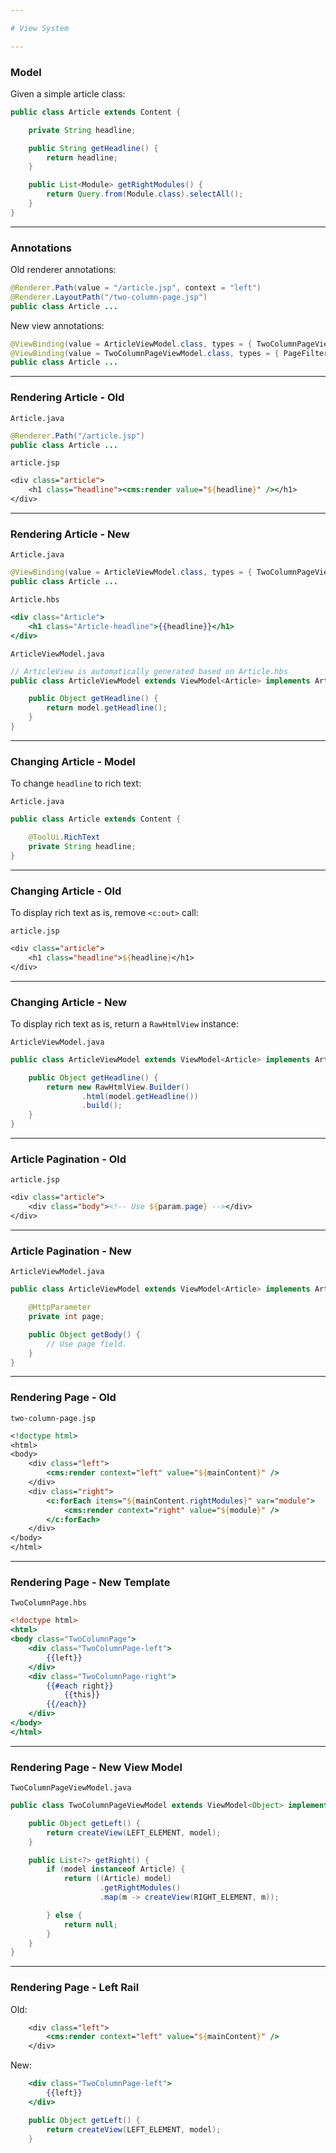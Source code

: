 ```yaml
---

# View System

---
```


### Model

Given a simple article class:

```java
public class Article extends Content {

    private String headline;

    public String getHeadline() {
        return headline;
    }

    public List<Module> getRightModules() {
        return Query.from(Module.class).selectAll();
    }
}
```

---

### Annotations

Old renderer annotations:

```java
@Renderer.Path(value = "/article.jsp", context = "left")
@Renderer.LayoutPath("/two-column-page.jsp")
public class Article ...
```

New view annotations:

```java
@ViewBinding(value = ArticleViewModel.class, types = { TwoColumnPageViewModel.LEFT_ELEMENT })
@ViewBinding(value = TwoColumnPageViewModel.class, types = { PageFilter.PAGE_VIEW_TYPE })
public class Article ...
```


---

### Rendering Article - Old

`Article.java`

```java
@Renderer.Path("/article.jsp")
public class Article ...
```

`article.jsp`

```jsp
<div class="article">
    <h1 class="headline"><cms:render value="${headline}" /></h1>
</div>
```

---

### Rendering Article - New

`Article.java`

```java
@ViewBinding(value = ArticleViewModel.class, types = { TwoColumnPageViewModel.LEFT_ELEMENT })
public class Article ...
```

`Article.hbs`

```hbs
<div class="Article">
    <h1 class="Article-headline">{{headline}}</h1>
</div>
```

`ArticleViewModel.java`

```java
// ArticleView is automatically generated based on Article.hbs
public class ArticleViewModel extends ViewModel<Article> implements ArticleView {

    public Object getHeadline() {
        return model.getHeadline();
    }
}
```

---

### Changing Article - Model

To change `headline` to rich text:

`Article.java`

```java
public class Article extends Content {

    @ToolUi.RichText
    private String headline;
}
```

---

### Changing Article - Old

To display rich text as is, remove `<c:out>` call:

`article.jsp`

```jsp
<div class="article">
    <h1 class="headline">${headline}</h1>
</div>
```

---

### Changing Article - New

To display rich text as is, return a `RawHtmlView` instance:

`ArticleViewModel.java`

```java
public class ArticleViewModel extends ViewModel<Article> implements ArticleView {

    public Object getHeadline() {
        return new RawHtmlView.Builder()
                .html(model.getHeadline())
                .build();
    }
}
```

---

### Article Pagination - Old

`article.jsp`

```jsp
<div class="article">
    <div class="body"><!-- Use ${param.page} --></div>
</div>
```

---

### Article Pagination - New

`ArticleViewModel.java`

```java
public class ArticleViewModel extends ViewModel<Article> implements ArticleView {

    @HttpParameter
    private int page;

    public Object getBody() {
        // Use page field.
    }
}
```

---

### Rendering Page - Old

`two-column-page.jsp`

```jsp
<!doctype html>
<html>
<body>
    <div class="left">
        <cms:render context="left" value="${mainContent}" />
    </div>
    <div class="right">
        <c:forEach items="${mainContent.rightModules}" var="module">
            <cms:render context="right" value="${module}" />
        </c:forEach>
    </div>
</body>
</html>
```

---

### Rendering Page - New Template

`TwoColumnPage.hbs`

```hbs
<!doctype html>
<html>
<body class="TwoColumnPage">
    <div class="TwoColumnPage-left">
        {{left}}
    </div>
    <div class="TwoColumnPage-right">
        {{#each right}}
            {{this}}
        {{/each}}
    </div>
</body>
</html>
```

---

### Rendering Page - New View Model

`TwoColumnPageViewModel.java`

```java
public class TwoColumnPageViewModel extends ViewModel<Object> implements TwoColumnPageView {

    public Object getLeft() {
        return createView(LEFT_ELEMENT, model);
    }

    public List<?> getRight() {
        if (model instanceof Article) {
            return ((Article) model)
                    .getRightModules()
                    .map(m -> createView(RIGHT_ELEMENT, m));

        } else {
            return null;
        }
    }
}
```

---

### Rendering Page - Left Rail

Old:

```jsp
    <div class="left">
        <cms:render context="left" value="${mainContent}" />
    </div>
```

New:

```hbs
    <div class="TwoColumnPage-left">
        {{left}}
    </div>
```

```java
    public Object getLeft() {
        return createView(LEFT_ELEMENT, model);
    }
```
